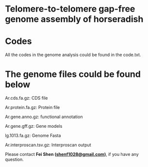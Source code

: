 # Telomere-to-telomere gap-free genome assembly of horseradish 

# Codes

All the codes in the genome analysis could be found in the code.txt.


# The genome files could be found below

Ar.cds.fa.gz: CDS file

Ar.protein.fa.gz: Protein file

Ar.gene.anno.gz: functional annotation

Ar.gene.gff.gz: Gene models

lg.1013.fa.gz: Genome Fasta

Ar.interproscan.tsv.gz: Interproscan output

Please contact **Fei Shen (shenf1028@gmail.com)**, if you have any question. 

